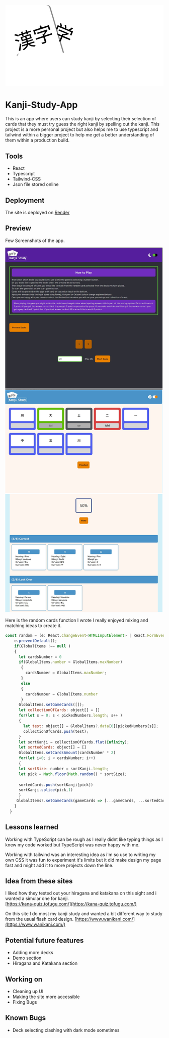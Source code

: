 ![logo](https://github.com/BrendonONeill/Kanji-Study-App/blob/draft-version1/src/public/images/kanjiApp.svg "App Logo")
# Kanji-Study-App
This is an app where users can study kanji by selecting their selection of cards that they must try guess the right kanji by spelling out the kanji. 
This project is a more personal project but also helps me to use typescript and tailwind within a bigger project to help me get a better understanding of them within a production build.

## Tools

* React  
* Typescript  
* Tailwind-CSS  
* Json file stored online 

## Deployment
The site is deployed on [Render](https://kanji-study.onrender.com/)

## Preview

Few Screenshots of the app.

<img src="https://github.com/BrendonONeill/Kanji-Study-App/blob/draft-version1/src/public/images/kanji1.JPG" width="500">
<img src="https://github.com/BrendonONeill/Kanji-Study-App/blob/draft-version1/src/public/images/kanji3.JPG" width="500">
<img src="https://github.com/BrendonONeill/Kanji-Study-App/blob/draft-version1/src/public/images/kanji5.JPG" width="500">

Here is the random cards function I wrote I really enjoyed mixing and matching ideas to create it.

```javascript
const random = (e: React.ChangeEvent<HTMLInputElement> | React.FormEvent, pickedNumbers: number[] ) => {
    e.preventDefault();
    if(GlobalItems !== null )
    {
      let cardsNumber = 0
      if(GlobalItems.number > GlobalItems.maxNumber)
       {
         cardsNumber = GlobalItems.maxNumber;
       }
       else
       {
         cardsNumber = GlobalItems.number
       }
      GlobalItems.setGameCards([]);
      let collectionOfCards: object[] = []
      for(let s = 0; s < pickedNumbers.length; s++ )
      {
        let test: object[] = GlobalItems?.data[0][pickedNumbers[s]];
        collectionOfCards.push(test);
      }
      let sortKanji = collectionOfCards.flat(Infinity);
      let sortedCards: object[] = []
      GlobalItems.setCardsAmount(cardsNumber * 2)
      for(let i=0; i < cardsNumber; i++)
      {
      let sortSize: number = sortKanji.length;
      let pick = Math.floor(Math.random() * sortSize);
      
      sortedCards.push(sortKanji[pick])
      sortKanji.splice(pick,1)
      }
     GlobalItems?.setGameCards(gameCards => [...gameCards, ...sortedCards]);
    } 
  }
  ```
  

## Lessons learned
Working with TypeScript can be rough as I really didnt like typing things as I knew my code worked but TypeScript was never happy with me. 
 
Working with tailwind was an interesting idea as i'm so use to writing my own CSS it was fun to experiment it's limits but it did make design my page fast and might add it to more projects down the line. 


## Idea from these sites
I liked how they tested out your hiragana and katakana on this sight and i wanted a simular one for kanji.  
[https://kana-quiz.tofugu.com/](https://kana-quiz.tofugu.com/)

On this site I do most my kanji study and wanted a bit different way to study from the usual flash card design. 
[https://www.wanikani.com/](https://www.wanikani.com/)

## Potential future features
* Adding more decks
* Demo section
* Hiragana and Katakana section

## Working on
* Cleaning up UI
* Making the site more accessible
* Fixing Bugs

## Known Bugs
* Deck selecting clashing with dark mode sometimes
